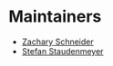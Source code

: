 # Maintainers

* [Zachary Schneider](https://github.com/sigil66)
* [Stefan Staudenmeyer](https://github.com/doertedev)
